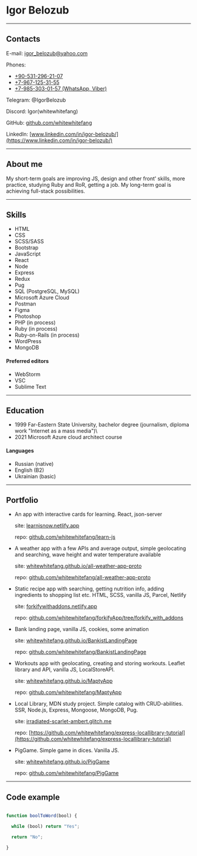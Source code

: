 # Igor Belozub

___

## Contacts

E-mail: [igor_belozub@yahoo.com](mailto:igor_belozub@yahoo.com)

Phones:

- [+90-531-296-21-07](tel:905312962107)
- [+7-967-125-31-55](tel:79671253155)
- [+7-985-303-01-57 (WhatsApp, Viber)](tel:79853030157)

Telegram: @IgorBelozub

Discord: Igor(whitewhitefang)

GitHub: [github.com/whitewhitefang](https://github.com/whitewhitefang)

LinkedIn: [www.linkedin.com/in/igor-belozub/](https://www.linkedin.com/in/igor-belozub/)

___

## About me

My short-term goals are improving JS, design and other front' skills, more practice, studying Ruby and RoR, getting a job.
My long-term goal is achieving full-stack possibilities.

___

## Skills

- HTML
- CSS
- SCSS/SASS
- Bootstrap
- JavaScript
- React
- Node
- Express
- Redux
- Pug
- SQL (PostgreSQL, MySQL)
- Microsoft Azure Cloud
- Postman
- Figma
- Photoshop
- PHP (in process)
- Ruby (in process)
- Ruby-on-Rails (in process)
- WordPress
- MongoDB

#### Preferred editors

- WebStorm
- VSC
- Sublime Text

___

## Education

- 1999 Far-Eastern State University, bachelor degree (journalism, diploma work "Internet as a mass media")\
- 2021 Microsoft Azure cloud architect course

#### Languages

- Russian (native)
- English (B2)
- Ukrainian (basic)

___

## Portfolio

- An app with interactive cards for learning. React, json-server

    site: [learnjsnow.netlify.app](https://learnjsnow.netlify.app/)

    repo: [github.com/whitewhitefang/learn-js](https://github.com/whitewhitefang/learn-js/)

- A weather app with a few APIs and average output, simple geolocating and searching, wave height and water temperature available

    site: [whitewhitefang.github.io/all-weather-app-proto](https://whitewhitefang.github.io/all-weather-app-proto/)

    repo: [github.com/whitewhitefang/all-weather-app-proto](https://github.com/whitewhitefang/all-weather-app-proto)

- Static recipe app with searching, getting nutrition info, adding ingredients to shopping list etc. HTML, SCSS, vanilla JS, Parcel, Netlify

    site: [forkifywithaddons.netlify.app](https://forkifywithaddons.netlify.app/)

    repo: [github.com/whitewhitefang/forkifyApp/tree/forkify_with_addons](https://github.com/whitewhitefang/forkifyApp/tree/forkify_with_addons)

- Bank landing page, vanilla JS, cookies, some animation

    site: [whitewhitefang.github.io/BankistLandingPage](https://whitewhitefang.github.io/BankistLandingPage/)

    repo: [github.com/whitewhitefang/BankistLandingPage](https://github.com/whitewhitefang/BankistLandingPage)

- Workouts app with geolocating, creating and storing workouts. Leaflet library and API, vanilla JS, LocalStoreAPI.

    site: [whitewhitefang.github.io/MaptyApp](https://whitewhitefang.github.io/MaptyApp/)

    repo: [github.com/whitewhitefang/MaptyApp](https://github.com/whitewhitefang/MaptyApp)

- Local Library, MDN study project. Simple catalog with CRUD-abilities. SSR, Node.js, Express, Mongoose, MongoDB, Pug.

    site: [irradiated-scarlet-ambert.glitch.me](https://irradiated-scarlet-ambert.glitch.me)

    repo: [https://github.com/whitewhitefang/express-locallibrary-tutorial](https://github.com/whitewhitefang/express-locallibrary-tutorial)

- PigGame. Simple game in dices. Vanilla JS.

    site: [whitewhitefang.github.io/PigGame](https://whitewhitefang.github.io/PigGame/)

    repo: [github.com/whitewhitefang/PigGame](https://github.com/whitewhitefang/PigGame)

___

## Code example

```javascript

function boolToWord(bool) {

  while (bool) return "Yes";

  return "No";

}
```
